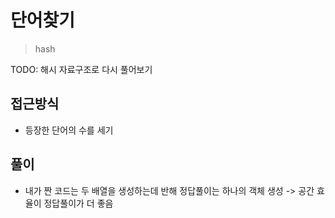 # 단어찾기

> hash

TODO: 해시 자료구조로 다시 풀어보기

## 접근방식

- 등장한 단어의 수를 세기

## 풀이

- 내가 짠 코드는 두 배열을 생성하는데 반해 정답풀이는 하나의 객체 생성 -> 공간 효율이 정답풀이가 더 좋음
